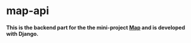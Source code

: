 # map-api

#### This is the backend part for the the mini-project [Map](https://github.com/hbin0701/map-api) and is developed with Django.
